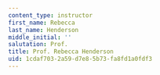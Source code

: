 ```yaml
---
content_type: instructor
first_name: Rebecca
last_name: Henderson
middle_initial: ''
salutation: Prof.
title: Prof. Rebecca Henderson
uid: 1cdaf703-2a59-d7e8-5b73-fa8fd1a0fdf3
---
```


